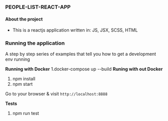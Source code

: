### PEOPLE-LIST-REACT-APP

#### About the project

- This is a reactjs application written in: JS, JSX, SCSS, HTML

### Running the application

A step by step series of examples that tell you how to get a development env running

**Running with Docker**
1.docker-compose up --build
**Runing with out Docker**

1. npm install
2. npm start

Go to your browser & visit `http://localhost:8888`

**Tests**

1. npm run test
